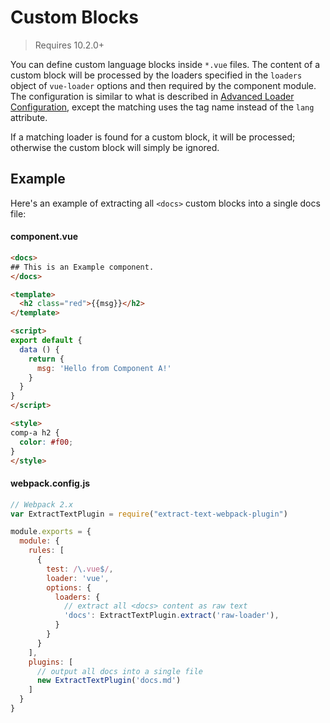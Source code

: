 # Custom Blocks

> Requires 10.2.0+

You can define custom language blocks inside `*.vue` files. The content of a custom block will be processed by the loaders specified in the `loaders` object of `vue-loader` options and then required by the component module. The configuration is similar to what is described in [Advanced Loader Configuration](../configurations/advanced.md), except the matching uses the tag name instead of the `lang` attribute.

If a matching loader is found for a custom block, it will be processed; otherwise the custom block will simply be ignored.

## Example

Here's an example of extracting all `<docs>` custom blocks into a single docs file:

#### component.vue

``` html
<docs>
## This is an Example component.
</docs>

<template>
  <h2 class="red">{{msg}}</h2>
</template>

<script>
export default {
  data () {
    return {
      msg: 'Hello from Component A!'
    }
  }
}
</script>

<style>
comp-a h2 {
  color: #f00;
}
</style>
```

#### webpack.config.js

``` js
// Webpack 2.x
var ExtractTextPlugin = require("extract-text-webpack-plugin")

module.exports = {
  module: {
    rules: [
      {
        test: /\.vue$/,
        loader: 'vue',
        options: {
          loaders: {
            // extract all <docs> content as raw text
            'docs': ExtractTextPlugin.extract('raw-loader'),
          }
        }
      }
    ],
    plugins: [
      // output all docs into a single file
      new ExtractTextPlugin('docs.md')
    ]
  }
}
```
